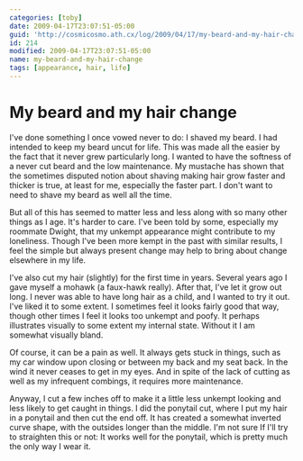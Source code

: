 ```yaml
---
categories: [toby]
date: 2009-04-17T23:07:51-05:00
guid: 'http://cosmicosmo.ath.cx/log/2009/04/17/my-beard-and-my-hair-change/'
id: 214
modified: 2009-04-17T23:07:51-05:00
name: my-beard-and-my-hair-change
tags: [appearance, hair, life]
---
```


My beard and my hair change
===========================

I've done something I once vowed never to do:  I shaved my beard.  I had intended to keep my beard uncut for life.  This was made all the easier by the fact that it never grew particularly long.  I wanted to have the softness of a never cut beard and the low maintenance.  My mustache has shown that the sometimes disputed notion about shaving making hair grow faster and thicker is true, at least for me, especially the faster part.  I don't want to need to shave my beard as well all the time.

But all of this has seemed to matter less and less along with so many other things as I age.  It's harder to care.  I've been told by some, especially my roommate Dwight, that my unkempt appearance might contribute to my loneliness.  Though I've been more kempt in the past with similar results, I feel the simple but always present change may help to bring about change elsewhere in my life.

I've also cut my hair (slightly) for the first time in years.  Several years ago I gave myself a mohawk (a faux-hawk really).  After that, I've let it grow out long.  I never was able to have long hair as a child, and I wanted to try it out.  I've liked it to some extent.  I sometimes feel it looks fairly good that way, though other times I feel it looks too unkempt and poofy.  It perhaps illustrates visually to some extent my internal state.  Without it I am somewhat visually bland.

Of course, it can be a pain as well.  It always gets stuck in things, such as my car window upon closing or between my back and my seat back.  In the wind it never ceases to get in my eyes.  And in spite of the lack of cutting as well as my infrequent combings, it requires more maintenance.

Anyway, I cut a few inches off to make it a little less unkempt looking and less likely to get caught in things.  I did the ponytail cut, where I put my hair in a ponytail and then cut the end off.  It has created a somewhat inverted curve shape, with the outsides longer than the middle.  I'm not sure If I'll try to straighten this or not:  It works well for the ponytail, which is pretty much the only way I wear it.
